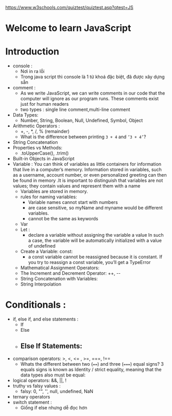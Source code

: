 https://www.w3schools.com/quiztest/quiztest.asp?qtest=JS
# Welcome to learn JavaScript
# Introduction
- console :
  - Nơi in ra lỗi
  - Trong java script thì console là 1 từ khoá đặc biệt, đã được xây dựng sẵn
- comment :
  - As we write JavaScript, we can write comments in our code that the computer will ignore as our program runs. These comments exist just for human readers
  - two types : single line comment,multi-line comment
- Data Types:
  - Number, String, Boolean, Null, Undefined, Symbol, Object
- Arithmetic Operators :
  - +, -, *, /, % (remainder)
  - What is the difference between printing `3 + 4` and `’3 + 4’`?
- String Concatenation
- Properties vs Methods:
  - .toUpperCase(), .trim()
- Built-in Objects in JavaScript
- Variable : You can think of variables as little containers for information that live in a computer’s memory. Information stored in variables, such as a username, account number, or even personalized greeting can then be found in memory .It is important to distinguish that variables are not values; they contain values and represent them with a name
  - Variables are stored in memory.
  - rules for naming variables:
    - Variable names cannot start with numbers
    - are case sensitive, so myName and myname would be different variables.
    - cannot be the same as keywords
  - Var
  - Let :
    - declare a variable without assigning the variable a value In such a case, the variable will be automatically initialized with a value of undefined
  - Create a Variable: const:
    - a const variable cannot be reassigned because it is constant. If you try to reassign a const variable, you’ll get a TypeError
  - Mathematical Assignment Operators:
  - The Increment and Decrement Operator: ++, --
  - String Concatenation with Variables:
  - String Interpolation

# Conditionals :
  - if, else if, and else statements :
    - If
    - Else
    - Else If Statements:
      - 
  - comparison operators: >, <, <= , >=, ===, !==
    - Whats the different between two (`==`) and three (`===`) equal signs? 3 equals signs is known as Identity / strict equality, meaning that the data types also must be equal:
  - logical operators: &&, ||, !
  - truthy vs falsy values :
    - falsy: 0, "", '', null, undefined, NaN
  - ternary operators
  - switch statement :
    - Giống if else nhưng dễ đọc hơn